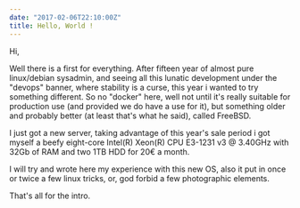 ```yaml
---
date: "2017-02-06T22:10:00Z"
title: Hello, World !
---
```


Hi,

Well there is a first for everything. After fifteen year of almost pure linux/debian sysadmin, and seeing all this lunatic development under the "devops" banner, where stability is a curse, this year i wanted to try something different. So no "docker" here, well not until it's really suitable for production use (and provided we do have a use for it), but something older and probably better (at least that's what he said), called FreeBSD.

I just got a new server, taking advantage of this year's sale period i got myself a beefy eight-core Intel(R) Xeon(R) CPU E3-1231 v3 @ 3.40GHz with 32Gb of RAM and two 1TB HDD for 20€ a month.

I will try and wrote here my experience with this new OS, also it put in once or twice a few linux tricks, or, god forbid a few photographic elements.

That's all for the intro.
